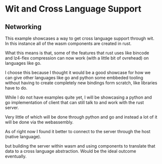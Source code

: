 # Wit and Cross Language Support

## Networking
This example showcases a way to get cross language support through wit. 
In this instance all of the wasm components are created in rust.

What this means is that, some of the features that rust uses like bincode and 
lz4-flex compression can now work (with a little bit of ovrehead) on languages 
like go.

I choose this because I thought it would be a good showcase for how we can give
other languages like go and python some embbeded tooling without having to
create completely new bindings form scratch, like libraries have to do.

While I do not have examples quite yet, I will be showcasing a python and go
implementation of client that can still talk to and work with the rust server.

Very little of which will be done through python and go and instead a lot of it
will be done via the webassembly.

As of right now I found it better to connect to the server through the
host (native language). 

but building the server within wasm and using components to translate that
data to a cross language abstraction. Would be the ideal outcome eventually.